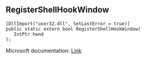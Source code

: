 ## RegisterShellHookWindow

```
[DllImport("user32.dll", SetLastError = true)]
public static extern bool RegisterShellHookWindow(
   IntPtr hwnd
);
```

Microsoft documentation: [Link](https://docs.microsoft.com/en-us/windows/win32/api/winuser/nf-winuser-registershellhookwindow)
